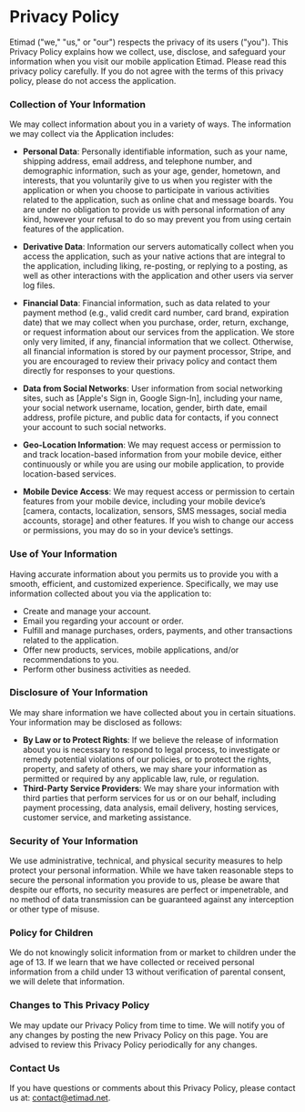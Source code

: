 # Privacy Policy

Etimad ("we," "us," or "our") respects the privacy of its users ("you"). This Privacy Policy explains how we collect, use, disclose, and safeguard your information when you visit our mobile application Etimad. Please read this privacy policy carefully. If you do not agree with the terms of this privacy policy, please do not access the application.

### Collection of Your Information

We may collect information about you in a variety of ways. The information we may collect via the Application includes:

- **Personal Data**: Personally identifiable information, such as your name, shipping address, email address, and telephone number, and demographic information, such as your age, gender, hometown, and interests, that you voluntarily give to us when you register with the application or when you choose to participate in various activities related to the application, such as online chat and message boards. You are under no obligation to provide us with personal information of any kind, however your refusal to do so may prevent you from using certain features of the application.

- **Derivative Data**: Information our servers automatically collect when you access the application, such as your native actions that are integral to the application, including liking, re-posting, or replying to a posting, as well as other interactions with the application and other users via server log files.

- **Financial Data**: Financial information, such as data related to your payment method (e.g., valid credit card number, card brand, expiration date) that we may collect when you purchase, order, return, exchange, or request information about our services from the application. We store only very limited, if any, financial information that we collect. Otherwise, all financial information is stored by our payment processor, Stripe, and you are encouraged to review their privacy policy and contact them directly for responses to your questions.

- **Data from Social Networks**: User information from social networking sites, such as [Apple's Sign in, Google Sign-In], including your name, your social network username, location, gender, birth date, email address, profile picture, and public data for contacts, if you connect your account to such social networks.

- **Geo-Location Information**: We may request access or permission to and track location-based information from your mobile device, either continuously or while you are using our mobile application, to provide location-based services.

- **Mobile Device Access**: We may request access or permission to certain features from your mobile device, including your mobile device’s [camera, contacts, localization, sensors, SMS messages, social media accounts, storage] and other features. If you wish to change our access or permissions, you may do so in your device’s settings.

### Use of Your Information

Having accurate information about you permits us to provide you with a smooth, efficient, and customized experience. Specifically, we may use information collected about you via the application to:

- Create and manage your account.
- Email you regarding your account or order.
- Fulfill and manage purchases, orders, payments, and other transactions related to the application.
- Offer new products, services, mobile applications, and/or recommendations to you.
- Perform other business activities as needed.

### Disclosure of Your Information

We may share information we have collected about you in certain situations. Your information may be disclosed as follows:

- **By Law or to Protect Rights**: If we believe the release of information about you is necessary to respond to legal process, to investigate or remedy potential violations of our policies, or to protect the rights, property, and safety of others, we may share your information as permitted or required by any applicable law, rule, or regulation.
- **Third-Party Service Providers**: We may share your information with third parties that perform services for us or on our behalf, including payment processing, data analysis, email delivery, hosting services, customer service, and marketing assistance.

### Security of Your Information

We use administrative, technical, and physical security measures to help protect your personal information. While we have taken reasonable steps to secure the personal information you provide to us, please be aware that despite our efforts, no security measures are perfect or impenetrable, and no method of data transmission can be guaranteed against any interception or other type of misuse.

### Policy for Children

We do not knowingly solicit information from or market to children under the age of 13. If we learn that we have collected or received personal information from a child under 13 without verification of parental consent, we will delete that information.

### Changes to This Privacy Policy

We may update our Privacy Policy from time to time. We will notify you of any changes by posting the new Privacy Policy on this page. You are advised to review this Privacy Policy periodically for any changes.

### Contact Us

If you have questions or comments about this Privacy Policy, please contact us at: contact@etimad.net.
